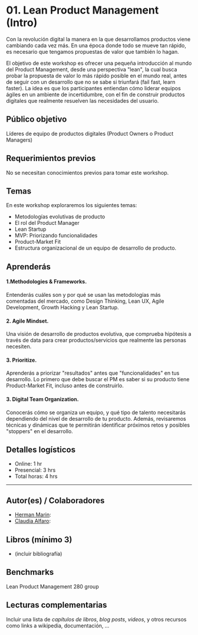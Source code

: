 # 01. Lean Product Management (Intro)

Con la revolución digital la manera en la que desarrollamos productos viene cambiando cada vez más. En una época donde todo se mueve tan rápido, es necesario que tengamos propuestas de valor que también lo hagan. 

El objetivo de este workshop es ofrecer una pequeña introducción al mundo del Product Management, desde una perspectiva "lean", la cual busca probar la propuesta de valor lo más rápido posible en el mundo real, antes de seguir con un desarrollo que no se sabe si triunfará (fail fast, learn faster).  La idea es que los participantes entiendan cómo liderar equipos ágiles en un ambiente de incertidumbre, con el fin de construir productos digitales que realmente resuelven las necesidades del usuario.


## Público objetivo

Líderes de equipo de productos digitales (Product Owners o Product Managers)


## Requerimientos previos

No se necesitan conocimientos previos para tomar este workshop.


## Temas

En este workshop exploraremos los siguientes temas:

- Metodologías evolutivas de producto
- El rol del Product Manager
- Lean Startup
- MVP: Priorizando funcionalidades
- Product-Market Fit
- Estructura organizacional de un equipo de desarrollo de producto.


## Aprenderás

#### 1.Methodologies & Frameworks. 
Entenderás cuáles son y por qué se usan las metodologías más comentadas del mercado, como Design Thinking, Lean UX, Agile Development, Growth Hacking y Lean Startup.
#### 2. Agile Mindset. 
Una visión de desarrollo de productos evolutiva, que comprueba hipótesis a través de data para crear productos/servicios que realmente las personas necesiten.
#### 3. Prioritize. 
Aprenderás a priorizar "resultados" antes que "funcionalidades" en tus desarrollo. Lo primero que debe buscar el PM es saber si su producto tiene Product-Market Fit, incluso antes de construirlo.
#### 3. Digital Team Organization. 
Conocerás cómo se organiza un equipo, y qué tipo de talento necesitarás dependiendo del nivel de desarrollo de tu producto. Además, revisaremos técnicas y dinámicas que te permitirán identificar próximos retos y posibles "stoppers" en el desarrollo.     


## Detalles logísticos

* Online: 1 hr 
* Presencial: 3 hrs
* Total horas: 4 hrs

***

## Autor(es) / Colaboradores

* [Herman Marin](https://www.linkedin.com/in/herman-marin/):
* [Claudia Alfaro](https://www.linkedin.com/in/claudiaalfaro/):

## Libros (mínimo 3)

- (incluir bibliografía)

## Benchmarks

Lean Product Management 280 group

## Lecturas complementarias

Incluir una lista de _capítulos de libros_, _blog posts_, _videos_, y otros
recursos como links a wikipedia, documentación, ...
